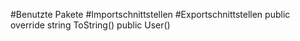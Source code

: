 #Benutzte Pakete
#Importschnittstellen
#Exportschnittstellen
public override string ToString()
public User()
